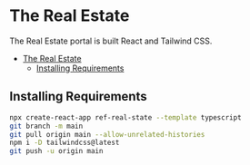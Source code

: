 # The Real Estate
The Real Estate portal is built React and Tailwind CSS.
- [The Real Estate](#the-real-estate)
  - [Installing Requirements](#installing-requirements)


## Installing Requirements
```bash
npx create-react-app ref-real-state --template typescript
git branch -m main
git pull origin main --allow-unrelated-histories
npm i -D tailwindcss@latest 
git push -u origin main

```